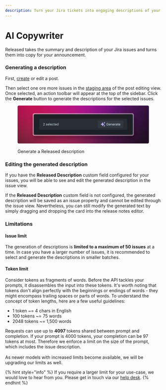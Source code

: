 ```yaml
---
description: Turn your Jira tickets into engaging descriptions of your improvements
---
```


# AI Copywriter

Released takes the summary and description of your Jira issues and turns them into copy for your announcement.&#x20;

### Generating a description

First, [create](broken-reference) or edit a post.&#x20;

Then select one ore more issues in the [staging area](staging-area.md) of the post editing view. Once selected, an action toolbar will appear at the top of the sidebar. Click the **Generate** button to generate the descriptions for the selected issues.&#x20;

<figure><img src="../../../.gitbook/assets/Generate Toolbar.png" alt=""><figcaption><p>Generate a Released description</p></figcaption></figure>

### Editing the generated description

If you have the **Released Description** custom field configured for your issues, you will be able to see and edit the generated description in the issue view.&#x20;

If the **Released Description** custom field is not configured, the generated description will be saved as an issue property and cannot be edited through the issue view. Nevertheless, you can still modify the generated text by simply dragging and dropping the card into the release notes editor.

### Limitations

#### Issue limit

The generation of descriptions is **limited to a maximum of 50 issues** at a time. In case you have a larger number of issues, it is recommended to select and generate the descriptions in smaller batches.&#x20;

#### Token limit

Consider tokens as fragments of words. Before the API tackles your prompts, it disassembles the input into these tokens. It's worth noting that tokens don't align perfectly with the beginnings or endings of words - they might encompass trailing spaces or parts of words. To understand the concept of token lengths, here are a few useful guidelines:

* 1 token \~= 4 chars in English
* 100 tokens \~= 75 words
* 2048 tokens \~= 1,500 words

Requests can use up to **4097** tokens shared between prompt and completion. If your prompt is 4000 tokens, your completion can be 97 tokens at most. Therefore we enforce a limit on the size of the prompt, which includes the issue description. \
\
As newer models with increased limits become available, we will be upgrading our limits as well.&#x20;

{% hint style="info" %}
If you require a larger limit for your use-case, we would love to hear from you. Please get in touch via our [help desk](https://released.so/support).&#x20;
{% endhint %}
